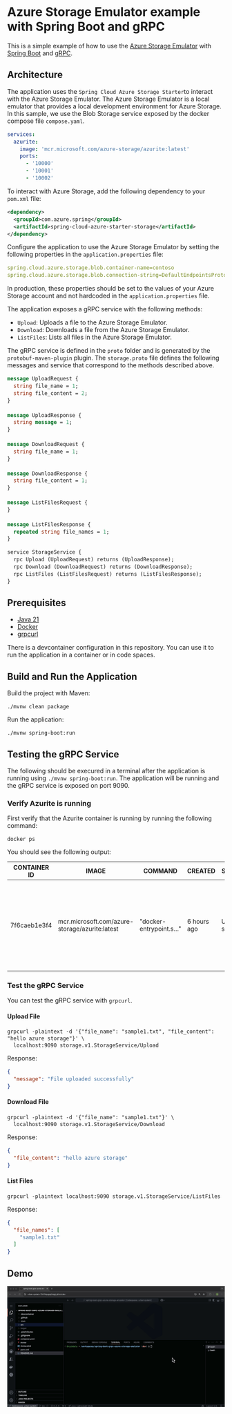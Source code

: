 # Azure Storage Emulator example with Spring Boot and gRPC

This is a simple example of how to use the [Azure Storage Emulator](https://learn.microsoft.com/en-us/azure/storage/common/storage-use-azurite?tabs=visual-studio%2Cblob-storage) with [Spring Boot](https://docs.spring.io/spring-boot/index.html) and [gRPC](https://grpc.io/).

## Architecture

The application uses the `Spring Cloud Azure Storage Starter`to interact with the Azure Storage Emulator. The Azure Storage Emulator is a local emulator that provides a local development environment for Azure Storage. In this sample, we use the Blob Storage service exposed by the docker compose file `compose.yaml`.

```yaml
services:
  azurite:
    image: 'mcr.microsoft.com/azure-storage/azurite:latest'
    ports:
      - '10000'
      - '10001'
      - '10002'
```

To interact with Azure Storage, add the following dependency to your `pom.xml` file:

```xml
<dependency>
  <groupId>com.azure.spring</groupId>
  <artifactId>spring-cloud-azure-starter-storage</artifactId>
</dependency>
```

Configure the application to use the Azure Storage Emulator by setting the following properties in the `application.properties` file:

```yaml
spring.cloud.azure.storage.blob.container-name=contoso
spring.cloud.azure.storage.blob.connection-string=DefaultEndpointsProtocol=http;AccountName=devstoreaccount1;AccountKey=Eby8vdM02xNOcqFlqUwJPLlmEtlCDXJ1OUzFT50uSRZ6IFsuFq2UVErCz4I6tq/K1SZFPTOtr/KBHBeksoGMGw==;BlobEndpoint=http://127.0.0.1:10000/devstoreaccount1;
```

In production, these properties should be set to the values of your Azure Storage account and not hardcoded in the `application.properties` file.

The application exposes a gRPC service with the following methods:

- `Upload`: Uploads a file to the Azure Storage Emulator.
- `Download`: Downloads a file from the Azure Storage Emulator.
- `ListFiles`: Lists all files in the Azure Storage Emulator.

The gRPC service is defined in the `proto` folder and is generated by the `protobuf-maven-plugin` plugin. The `storage.proto` file defines the following messages and service that correspond to the methods described above.

```proto
message UploadRequest {
  string file_name = 1;
  string file_content = 2;
}

message UploadResponse {
  string message = 1;
}

message DownloadRequest {
  string file_name = 1;
}

message DownloadResponse {
  string file_content = 1;
}

message ListFilesRequest {
}

message ListFilesResponse {
  repeated string file_names = 1;
}
```

```proto
service StorageService {
  rpc Upload (UploadRequest) returns (UploadResponse);
  rpc Download (DownloadRequest) returns (DownloadResponse);
  rpc ListFiles (ListFilesRequest) returns (ListFilesResponse);
}
```

## Prerequisites

- [Java 21](https://www.oracle.com/java/technologies/downloads/#java21)
- [Docker](https://www.docker.com/)
- [grpcurl](https://github.com/fullstorydev/grpcurl)

There is a devcontainer configuration in this repository. You can use it to run the application in a container or in code spaces.

## Build and Run the Application

Build the project with Maven:

```
./mvnw clean package
```

Run the application:

```
./mvnw spring-boot:run
```

## Testing the gRPC Service

The following should be execured in a terminal after the application is running using `./mvnw spring-boot:run`. The application will be running and the gRPC service is exposed on port 9090.

### Verify Azurite is running

First verify that the Azurite container is running by running the following command:

```
docker ps
```

You should see the following output:

|CONTAINER ID | IMAGE | COMMAND | CREATED | STATUS |PORTS | NAMES |
|-------------|-------|---------|---------|--------|------|-------|
|7f6caeb1e3f4 | mcr.microsoft.com/azure-storage/azurite:latest | "docker-entrypoint.s…" | 6 hours ago | Up 5 seconds | 0.0.0.0:32768->10000/tcp, [::]:32768->10000/tcp, 0.0.0.0:32769->10001/tcp, [::]:32769->10001/tcp, 0.0.0.0:32770->10002/tcp, [::]:32770->10002/tcp |spring-boot-grpc-azure-storage-emulator-azurite-1 |

### Test the gRPC Service

You can test the gRPC service with `grpcurl`.

#### Upload File

```
grpcurl -plaintext -d '{"file_name": "sample1.txt", "file_content": "hello azure storage"}' \
  localhost:9090 storage.v1.StorageService/Upload
```

Response:

```json
{
  "message": "File uploaded successfully"
}
```

#### Download File

```
grpcurl -plaintext -d '{"file_name": "sample1.txt"}' \
  localhost:9090 storage.v1.StorageService/Download
```

Response:

```json
{
  "file_content": "hello azure storage"
}
```

#### List Files

```
grpcurl -plaintext localhost:9090 storage.v1.StorageService/ListFiles     
```

Response:

```json
{
  "file_names": [
    "sample1.txt"
  ]
}
```

## Demo

![Demo](./images/demo.gif)